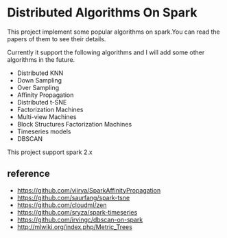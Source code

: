 # Distributed Algorithms On Spark

This project implement some popular algorithms on spark.You can read the papers of them to see their details.

Currently it support the following algorithms and I will add some other algorithms in the future.

- Distributed KNN
- Down Sampling
- Over Sampling
- Affinity Propagation
- Distributed t-SNE
- Factorization Machines
- Multi-view Machines
- Block Structures Factorization Machines
- Timeseries models
- DBSCAN


This project support spark 2.x

## reference

- https://github.com/viirya/SparkAffinityPropagation
- https://github.com/saurfang/spark-tsne
- https://github.com/cloudml/zen
- https://github.com/sryza/spark-timeseries
- https://github.com/irvingc/dbscan-on-spark
- http://mlwiki.org/index.php/Metric_Trees